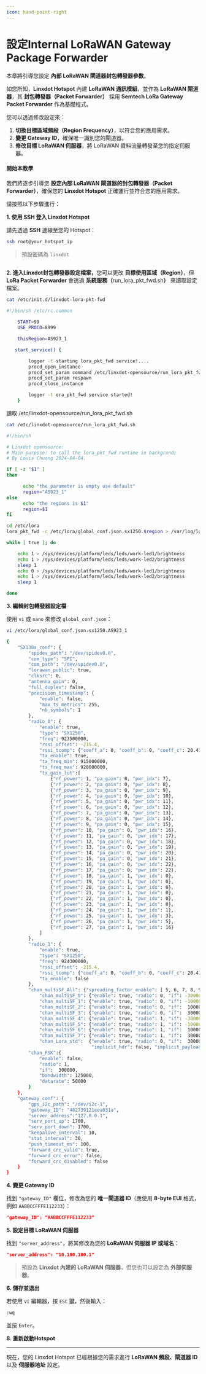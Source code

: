 ```yaml
---
icon: hand-point-right
---
```


# 設定Internal LoRaWAN Gateway Package Forwarder

本章將引導您設定 **內部 LoRaWAN 閘道器封包轉發器參數**。

如您所知，**Linxdot Hotspot** 內建 **LoRaWAN 通訊模組**，並作為 **LoRaWAN 閘道器**，其 **封包轉發器（Packet Forwarder）** 採用 **Semtech LoRa Gateway Packet Forwarder** 作為基礎程式。

您可以透過修改設定來：

1. **切換目標區域頻段（Region Frequency）**，以符合您的應用需求。
2. **變更 Gateway ID**，確保唯一識別您的閘道器。
3. **修改目標 LoRaWAN 伺服器**，將 LoRaWAN 資料流量轉發至您的指定伺服器。

#### **開始本教學**

我們將逐步引導您 **設定內部 LoRaWAN 閘道器的封包轉發器（Packet Forwarder）**，確保您的 **Linxdot Hotspot** 正確運行並符合您的應用需求。

請按照以下步驟進行：

**1. 使用 SSH 登入 Linxdot Hotspot**

請先透過 **SSH** 連線至您的 Hotspot：

```sh
ssh root@your_hotspot_ip
```

> 預設密碼為 `linxdot`

<figure><img src="../.gitbook/assets/截圖 2025-02-12 上午8.35.21.png" alt=""><figcaption></figcaption></figure>

**2. 進入Linxdot封包轉發器設定檔案，**&#x60A8;可以更改 **目標使用區域（Region）**，但 **LoRa Packet Forwarder** 會透過 **系統服務（**&#x72;un\_lora\_pkt\_fwd.s&#x68;**）** 來讀取設定檔案。

```sh
cat /etc/init.d/linxdot-lora-pkt-fwd
```

```sh
#!/bin/sh /etc/rc.common
    
    START=99
    USE_PROCD=8999

    thisRegion=AS923_1

   start_service() {

        logger -t starting lora_pkt_fwd service!....
        procd_open_instance
        procd_set_param command /etc/linxdot-opensource/run_lora_pkt_fwd.sh $thisRegion
        procd_set_param respawn
        procd_close_instance

        logger -t ora_pkt_fwd service started!
    }

```

讀取 /etc/linxdot-opensource/run\_lora\_pkt\_fwd.sh

```sh
cat /etc/linxdot-opensource/run_lora_pkt_fwd.sh
```

```sh
#!/bin/sh

# Linxdot opensource: 
# Main purpose: to call the lora_pkt_fwd runtime in backgrond;
# By Louis Chuang 2024-04-04.

if [ -z "$1" ]
then

      echo "the parameter is empty use default"
      region="AS923_1"
else
      echo "the regions is $1"
      region=$1
fi

cd /etc/lora
lora_pkt_fwd -c /etc/lora/global_conf.json.sx1250.$region > /var/log/lora_pkt_fwd.log 2>&1 &

while [ true ]; do

    echo 1 > /sys/devices/platform/leds/leds/work-led1/brightness
    echo 1 > /sys/devices/platform/leds/leds/work-led2/brightness  
    sleep 1
    echo 0 > /sys/devices/platform/leds/leds/work-led1/brightness
    echo 1 > /sys/devices/platform/leds/leds/work-led2/brightness 
    sleep 1

done
```

**3. 編輯封包轉發器設定檔**

使用 `vi` 或 `nano` 來修改 `global_conf.json`：

```sh
vi /etc/lora/global_conf.json.sx1250.AS923_1
```

```sh
{
    "SX130x_conf": {
        "spidev_path": "/dev/spidev0.0",
        "com_type": "SPI",
        "com_path": "/dev/spidev0.0",
        "lorawan_public": true,
        "clksrc": 0,
        "antenna_gain": 0,
        "full_duplex": false,
        "precision_timestamp": {
            "enable": false,
            "max_ts_metrics": 255,
            "nb_symbols": 1
        },
        "radio_0": {
            "enable": true,
            "type": "SX1250",
            "freq": 923500000,
            "rssi_offset": -215.4,
            "rssi_tcomp": {"coeff_a": 0, "coeff_b": 0, "coeff_c": 20.41, "coeff_d": 2162.56, "coeff_e": 0},
            "tx_enable": true,
            "tx_freq_min": 915000000,
            "tx_freq_max": 928000000,
            "tx_gain_lut":[
                {"rf_power": 1, "pa_gain": 0, "pwr_idx": 7},
                {"rf_power": 2, "pa_gain": 0, "pwr_idx": 8},
                {"rf_power": 3, "pa_gain": 0, "pwr_idx": 9},
                {"rf_power": 4, "pa_gain": 0, "pwr_idx": 10},
                {"rf_power": 5, "pa_gain": 0, "pwr_idx": 11},
                {"rf_power": 6, "pa_gain": 0, "pwr_idx": 12},
                {"rf_power": 7, "pa_gain": 0, "pwr_idx": 13},
                {"rf_power": 8, "pa_gain": 0, "pwr_idx": 14},
                {"rf_power": 9, "pa_gain": 0, "pwr_idx": 15},
                {"rf_power": 10, "pa_gain": 0, "pwr_idx": 16},
                {"rf_power": 11, "pa_gain": 0, "pwr_idx": 17},
                {"rf_power": 12, "pa_gain": 0, "pwr_idx": 18},
                {"rf_power": 13, "pa_gain": 0, "pwr_idx": 19},
                {"rf_power": 14, "pa_gain": 0, "pwr_idx": 20},
                {"rf_power": 15, "pa_gain": 0, "pwr_idx": 21},
                {"rf_power": 16, "pa_gain": 0, "pwr_idx": 22},
                {"rf_power": 17, "pa_gain": 0, "pwr_idx": 22},
                {"rf_power": 18, "pa_gain": 1, "pwr_idx": 0},
                {"rf_power": 19, "pa_gain": 1, "pwr_idx": 0},
                {"rf_power": 20, "pa_gain": 1, "pwr_idx": 0},
                {"rf_power": 21, "pa_gain": 1, "pwr_idx": 0},
                {"rf_power": 22, "pa_gain": 1, "pwr_idx": 0},
                {"rf_power": 23, "pa_gain": 1, "pwr_idx": 0},
                {"rf_power": 24, "pa_gain": 1, "pwr_idx": 1},
                {"rf_power": 25, "pa_gain": 1, "pwr_idx": 3},
                {"rf_power": 26, "pa_gain": 1, "pwr_idx": 5},
                {"rf_power": 27, "pa_gain": 1, "pwr_idx": 16}
            ]
        },
        "radio_1": {
            "enable": true,
            "type": "SX1250",
            "freq": 924300000,
            "rssi_offset": -215.4,
            "rssi_tcomp": {"coeff_a": 0, "coeff_b": 0, "coeff_c": 20.41, "coeff_d": 2162.56, "coeff_e": 0},
            "tx_enable": false
        },
        "chan_multiSF_All": {"spreading_factor_enable": [ 5, 6, 7, 8, 9, 10, 11, 12 ]},
            "chan_multiSF_0": {"enable": true, "radio": 0, "if": -300000},
            "chan_multiSF_1": {"enable": true, "radio": 0, "if": -100000},
            "chan_multiSF_2": {"enable": true, "radio": 0, "if":  100000},
            "chan_multiSF_3": {"enable": true, "radio": 0, "if":  300000},
            "chan_multiSF_4": {"enable": true, "radio": 1, "if": -300000},
            "chan_multiSF_5": {"enable": true, "radio": 1, "if": -100000},
            "chan_multiSF_6": {"enable": true, "radio": 1, "if":  100000},
            "chan_multiSF_7": {"enable": true, "radio": 1, "if":  300000},
            "chan_Lora_std":  {"enable": true, "radio": 0, "if":  300000, "bandwidth": 500000, "spread_factor": 8,
                               "implicit_hdr": false, "implicit_payload_length": 17, "implicit_crc_en": false, "implicit_coderate": 1},
        "chan_FSK":{
            "enable": false,
            "radio": 1,
            "if":  300000,
            "bandwidth": 125000,
            "datarate": 50000
        }
    },
    "gateway_conf": {
        "gps_i2c_path": "/dev/i2c-1",
        "gateway_ID": "482739121eea031a",
        "server_address":"127.0.0.1",
        "serv_port_up": 1700,
        "serv_port_down": 1700,
        "keepalive_interval": 10,
        "stat_interval": 30,
        "push_timeout_ms": 100,
        "forward_crc_valid": true,
        "forward_crc_error": false,
        "forward_crc_disabled": false
    }
}
```

**4. 變更 Gateway ID**

找到 `"gateway_ID"` 欄位，修改為您的 **唯一閘道器 ID**（應使用 **8-byte EUI** 格式，例如 `AABBCCFFFE112233`）：

```json
"gateway_ID": "AABBCCFFFE112233"
```

**5. 設定目標 LoRaWAN 伺服器**

找到 `"server_address"`，將其修改為您的 **LoRaWAN 伺服器 IP 或域名**：

```json
"server_address": "10.100.100.1"
```

> 預設為 **Linxdot 內建的 LoRaWAN 伺服器**，但您也可以設定為 **外部伺服器**。

**6. 儲存並退出**

若使用 `vi` 編輯器，按 `ESC` 鍵，然後輸入：

```sh
:wq
```

並按 `Enter`。

**8. 重新啟動Hotspot**

***

現在，您的 Linxdot Hotspot 已經根據您的需求進行 **LoRaWAN 頻段、閘道器 ID** 以及 **伺服器地址** 設定。
